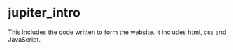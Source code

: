# jupiter_intro
This includes the code written to form the website. 
It includes html, css and JavaScript.
